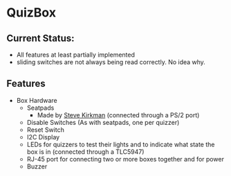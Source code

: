 # QuizBox

## Current Status:
- All features at least partially implemented
- sliding switches are not always being read correctly. No idea why.


## Features
- Box Hardware
    - Seatpads 
        - Made by [Steve Kirkman](http://www.quizequipment.com/information.htm#:~:text=Seat%20Pads%20for%20Jump%2Dseat%20programs.) (connected through a PS/2 port)
    - Disable Switches (As with seatpads, one per quizzer)
    - Reset Switch
    - I2C Display
    - LEDs for quizzers to test their lights and to indicate what state the box is in (connected through a TLC5947)
    - RJ-45 port for connecting two or more boxes together and for power
    - Buzzer
